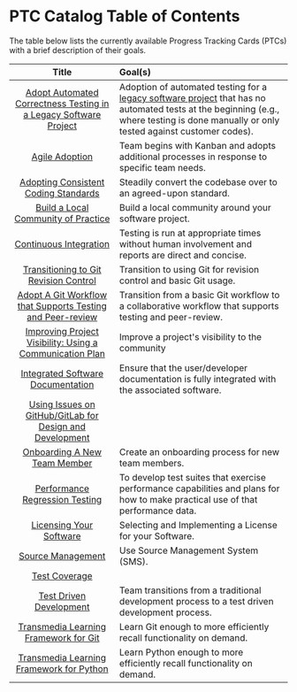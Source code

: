 # PTC Catalog Table of Contents

 The table below lists the currently available Progress Tracking Cards (PTCs) with a brief description of their goals.

 | Title | Goal(s) |
 |:-----:|:--------|
| [Adopt Automated Correctness Testing in a Legacy Software Project](AdoptAutomatedCorrectnessTestingInLegacySoftwareProject.md) | Adoption of automated testing for a [legacy software project](https://bssw.io/items/working-effectively-with-legacy-code) that has no automated tests at the beginning (e.g., where testing is done manually or only tested against customer codes). | 
| [Agile Adoption](AgileAdoption.md) | Team begins with Kanban and adopts additional processes in response to specific team needs. | 
| [Adopting Consistent Coding Standards](CodingStandards.md) | Steadily convert the codebase over to an agreed-upon standard. | 
| [Build a Local Community of Practice](CommunityBuilding.md) | Build a local community around your software project. | 
| [Continuous Integration](ContinuousIntegration.md) | Testing is run at appropriate times without human involvement and reports are direct and concise. | 
| [Transitioning to Git Revision Control](GitRevisionControl.md) | Transition to using Git for revision control and basic Git usage. | 
| [Adopt A Git Workflow that Supports Testing and Peer-review](GitWorkflow.md) | Transition from a basic Git workflow to a collaborative workflow that supports testing and peer-review. | 
| [Improving Project Visibility: Using a Communication Plan](ImprovingProjectVisibility.md) | Improve a project's visibility to the community | 
| [Integrated Software Documentation](IntegratedSoftwareDocumentation.md) | Ensure that the user/developer documentation is fully integrated with the associated software. | 
| [Using Issues on GitHub/GitLab for Design and Development](IssuesForDesign.md) |  | 
| [Onboarding A New Team Member](OnboardingANewTeamMember.md) | Create an onboarding process for new team members. | 
| [Performance Regression Testing](PerformanceRegressionTesting.md) | To develop test suites that exercise performance capabilities and plans for how to make practical use of that performance data. | 
| [Licensing Your Software](SoftwareLicensing.md) | Selecting and Implementing a License for your Software. | 
| [Source Management](SourceManagement.md) | Use Source Management System (SMS). | 
| [Test Coverage](TestCoverage.md) |  | 
| [Test Driven Development](TestDrivenDevelopment.md) | Team transitions from a traditional development process to a test driven development process. | 
| [Transmedia Learning Framework for Git](TransmediaLearningForGit.md) | Learn Git enough to more efficiently recall functionality on demand. | 
| [Transmedia Learning Framework for Python](TransmediaLearningForPython.md) | Learn Python enough to more efficiently recall functionality on demand. | 
